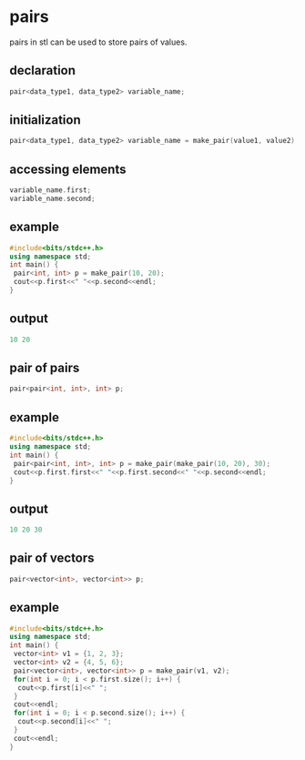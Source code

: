 # pairs
pairs in stl can be used to store pairs of values.
## declaration
```cpp
pair<data_type1, data_type2> variable_name;
```
## initialization
```cpp
pair<data_type1, data_type2> variable_name = make_pair(value1, value2);
```
## accessing elements
```cpp
variable_name.first;
variable_name.second;
```
## example
```cpp
#include<bits/stdc++.h>
using namespace std;
int main() {
 pair<int, int> p = make_pair(10, 20);
 cout<<p.first<<" "<<p.second<<endl;
}
```
## output
```cpp
10 20
```
## pair of pairs
```cpp
pair<pair<int, int>, int> p;
```
## example
```cpp
#include<bits/stdc++.h>
using namespace std;
int main() {
 pair<pair<int, int>, int> p = make_pair(make_pair(10, 20), 30);
 cout<<p.first.first<<" "<<p.first.second<<" "<<p.second<<endl;
}
```
## output
```cpp
10 20 30
```
## pair of vectors
```cpp
pair<vector<int>, vector<int>> p;
```
## example
```cpp
#include<bits/stdc++.h>
using namespace std;
int main() {
 vector<int> v1 = {1, 2, 3};
 vector<int> v2 = {4, 5, 6};
 pair<vector<int>, vector<int>> p = make_pair(v1, v2);
 for(int i = 0; i < p.first.size(); i++) {
  cout<<p.first[i]<<" ";
 }
 cout<<endl;
 for(int i = 0; i < p.second.size(); i++) {
  cout<<p.second[i]<<" ";
 }
 cout<<endl;
}
```
